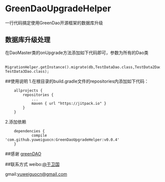 # GreenDaoUpgradeHelper
一行代码搞定使用GreenDao开源框架的数据库升级

## 数据库升级处理
在DaoMaster类的onUpgrade方法添加如下代码即可，参数为所有的Dao类
```
	MigrationHelper.getInstance().migrate(db,TestDataDao.class,TestData2Dao.class，TestData3Dao.class);
```

##使用说明
1.在根目录的build.gradle文件的repositories内添加如下代码：
```
	allprojects {
		repositories {
			...
			maven { url "https://jitpack.io" }
		}
	}
```

2.添加依赖
```
	dependencies {
	        compile 'com.github.yuweiguocn:GreenDaoUpgradeHelper:v0.0.4'
	}
```


##感谢
[greenDAO](https://github.com/greenrobot/greenDAO)


##联系方式
weibo:[@于卫国](http://weibo.com/weiguo58)

gmail:[yuweiguocn@gmail.com](mailto:yuweiguocn@gmail.com)

